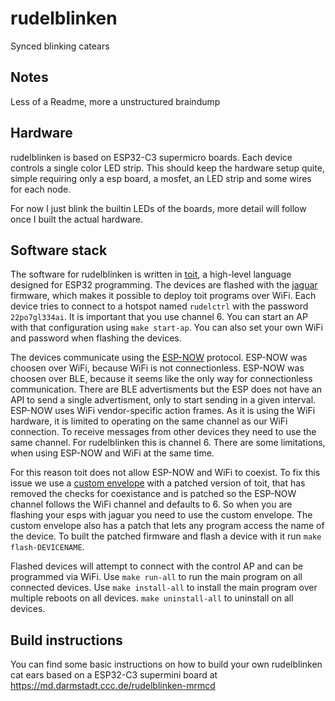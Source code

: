 # rudelblinken

Synced blinking catears

## Notes

Less of a Readme, more a unstructured braindump

## Hardware

rudelblinken is based on ESP32-C3 supermicro boards. Each device controls a single color LED strip. This should keep the hardware setup quite, simple requiring only a esp board, a mosfet, an LED strip and some wires for each node.

For now I just blink the builtin LEDs of the boards, more detail will follow once I built the actual hardware.

## Software stack

The software for rudelblinken is written in [toit](https://toitlang.org/), a high-level language designed for ESP32 programming. The devices are flashed with the [jaguar](https://github.com/toitlang/jaguar) firmware, which makes it possible to deploy toit programs over WiFi. Each device tries to connect to a hotspot named `rudelctrl` with the password `22po7gl334ai`. It is important that you use channel 6. You can start an AP with that configuration using `make start-ap`. You can also set your own WiFi and password when flashing the devices.

The devices communicate using the [ESP-NOW](https://docs.espressif.com/projects/esp-idf/en/stable/esp32/api-reference/network/esp_now.html) protocol. ESP-NOW was choosen over WiFi, because WiFi is not connectionless. ESP-NOW was choosen over BLE, because it seems like the only way for connectionless communication. There are BLE advertisments but the ESP does not have an API to send a single advertisment, only to start sending in a given interval. ESP-NOW uses WiFi vendor-specific action frames. As it is using the WiFi hardware, it is limited to operating on the same channel as our WiFi connection. To receive messages from other devices they need to use the same channel. For rudelblinken this is channel 6. There are some limitations, when using ESP-NOW and WiFi at the same time.

For this reason toit does not allow ESP-NOW and WiFi to coexist. To fix this issue we use a [custom envelope](https://github.com/zebreus/toit-envelope-with-espnow) with a patched version of toit, that has removed the checks for coexistance and is patched so the ESP-NOW channel follows the WiFi channel and defaults to 6. So when you are flashing your esps with jaguar you need to use the custom envelope. The custom envelope also has a patch that lets any program access the name of the device. To built the patched firmware and flash a device with it run `make flash-DEVICENAME`.

Flashed devices will attempt to connect with the control AP and can be programmed via WiFi. Use `make run-all` to run the main program on all connected devices. Use `make install-all` to install the main program over multiple reboots on all devices. `make uninstall-all` to uninstall on all devices.

## Build instructions

You can find some basic instructions on how to build your own rudelblinken cat ears based on a ESP32-C3 supermini board at https://md.darmstadt.ccc.de/rudelblinken-mrmcd
